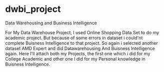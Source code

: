 # dwbi_project
Data Warehousing and Business Intelligence

For My Data Warehouse Project, I used Online Shopping Data Set to do my academic project. But because of some errors in dataset i could'nt complete Buisness Intelligence to that project. So  again i selected another dataset AMD Expert and did Datawarehousing And Buisness Intelligence again. Here I'll attach both my Projects, the first one which i did for my College Academic and other one I did for my Personal knowledge in Buisness Intelligence.
